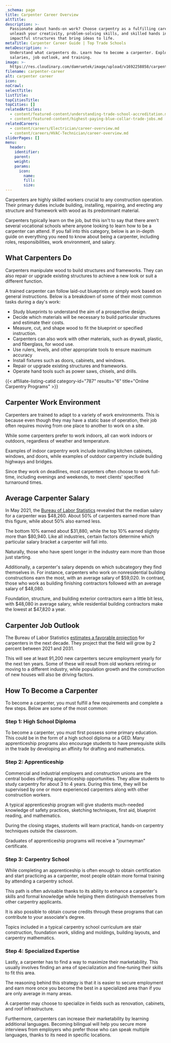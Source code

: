 ```yaml
---
_schema: page
title: Carpenter Career Overview
altTitle:
description: >-
  Passionate about hands-on work? Choose carpentry as a fulfilling career to
  unleash your creativity, problem-solving skills, and skilled hands in crafting
  impactful structures that bring ideas to life.
metaTitle: Carpenter Career Guide | Top Trade Schools
metaDescription: >-
  Understand what carpenters do. Learn how to become a carpenter. Explore
  salaries, job outlook, and training.
image: >-
  https://res.cloudinary.com/damruetek/image/upload/v1692258858/carpenter-career.png
filename: carpenter-career
alt: carpenter career
icon:
noCrawl:
selectTitle:
listTitle:
topCitiesTitle:
topCities: []
relatedArticles:
  - content/featured-content/understanding-trade-school-accreditation.md
  - content/featured-content/highest-paying-blue-collar-trade-jobs.md
relatedCareers:
  - content/careers/Electrician/career-overview.md
  - content/careers/HVAC-Technician/career-overview.md
sliderPages: []
menu:
  header:
    identifier:
    parent:
    weight:
    params:
      icon:
        name:
        fill:
        size:
---
```

Carpenters are highly skilled workers crucial to any construction operation. Their primary duties include building, installing, repairing, and erecting any structure and framework with wood as its predominant material.

Carpenters typically learn on the job, but this isn't to say that there aren't several vocational schools where anyone looking to learn how to be a carpenter can attend. If you fall into this category, below is an in-depth guide on everything you need to know about being a carpenter, including roles, responsibilities, work environment, and salary.

## **What Carpenters Do**

Carpenters manipulate wood to build structures and frameworks. They can also repair or upgrade existing structures to achieve a new look or suit a different function.

A trained carpenter can follow laid-out blueprints or simply work based on general instructions. Below is a breakdown of some of their most common tasks during a day's work:

* Study blueprints to understand the aim of a prospective design.
* Decide which materials will be necessary to build particular structures and estimate their costs.
* Measure, cut, and shape wood to fit the blueprint or specified instruction.
* Carpenters can also work with other materials, such as drywall, plastic, and fiberglass, for wood use.
* Use rulers, levels, and other appropriate tools to ensure maximum accuracy
* Install fixtures such as doors, cabinets, and windows.
* Repair or upgrade existing structures and frameworks.
* Operate hand tools such as power saws, chisels, and drills.

{{< affiliate-listing-catid category-id="787" results="6" title="Online Carpentry Programs" >}}

## **Carpenter Work Environment**

Carpenters are trained to adapt to a variety of work environments. This is because even though they may have a static base of operation, their job often requires moving from one place to another to work on a site.

While some carpenters prefer to work indoors, all can work indoors or outdoors, regardless of weather and temperature.

Examples of indoor carpentry work include installing kitchen cabinets, windows, and doors, while examples of outdoor carpentry include building highways and bridges.

Since they work on deadlines, most carpenters often choose to work full-time, including evenings and weekends, to meet clients' specified turnaround times.

## **Average Carpenter Salary**

In May 2021, the [Bureau of Labor Statistics](https://www.bls.gov/ooh/construction-and-extraction/carpenters.htm) revealed that the median salary for a carpenter was $48,260. About 50% of carpenters earned more than this figure, while about 50% also earned less.

The bottom 10% earned about $31,880, while the top 10% earned slightly more than $80,940. Like all industries, certain factors determine which particular salary bracket a carpenter will fall into.

Naturally, those who have spent longer in the industry earn more than those just starting.

Additionally, a carpenter's salary depends on which subcategory they find themselves in. For instance, carpenters who work on nonresidential building constructions earn the most, with an average salary of $59,020. In contrast, those who work as building finishing contractors followed with an average salary of $48,080.

Foundation, structure, and building exterior contractors earn a little bit less, with $48,080 in average salary, while residential building contractors make the lowest at $47,820 a year.

## **Carpenter Job Outlook**

The Bureau of Labor Statistics [estimates a favorable projection](https://www.bls.gov/ooh/construction-and-extraction/carpenters.htm#tab-6) for carpenters in the next decade. They project that the field will grow by 2 percent between 2021 and 2031.

This will see at least 91,200 new carpenters secure employment yearly for the next ten years. Some of these will result from old workers retiring or moving to a different industry, while population growth and the construction of new houses will also be driving factors.

## **How To Become a Carpenter**

To become a carpenter, you must fulfill a few requirements and complete a few steps. Below are some of the most common:

### **Step 1: High School Diploma**

To become a carpenter, you must first possess some primary education. This could be in the form of a high school diploma or a GED. Many apprenticeship programs also encourage students to have prerequisite skills in the trade by developing an affinity for drafting and mathematics.

### **Step 2: Apprenticeship**

Commercial and industrial employers and construction unions are the central bodies offering apprenticeship opportunities. They allow students to study carpentry for about 3 to 4 years. During this time, they will be supervised by one or more experienced carpenters along with other construction workers.

A typical apprenticeship program will give students much-needed knowledge of safety practices, sketching techniques, first aid, blueprint reading, and mathematics.

During the closing stages, students will learn practical, hands-on carpentry techniques outside the classroom.

Graduates of apprenticeship programs will receive a "journeyman" certificate.

### **Step 3: Carpentry School**

While completing an apprenticeship is often enough to obtain certification and start practicing as a carpenter, most people obtain more formal training by attending a carpentry school.

This path is often advisable thanks to its ability to enhance a carpenter's skills and formal knowledge while helping them distinguish themselves from other carpentry applicants.

It is also possible to obtain course credits through these programs that can contribute to your associate's degree.

Topics included in a typical carpentry school curriculum are stair construction, foundation work, sliding and moldings, building layouts, and carpentry mathematics.

### **Step 4: Specialized Expertise**

Lastly, a carpenter has to find a way to maximize their marketability. This usually involves finding an area of specialization and fine-tuning their skills to fit this area.

The reasoning behind this strategy is that it is easier to secure employment and earn more once you become the best in a specialized area than if you are only average in many areas.

A carpenter may choose to specialize in fields such as renovation, cabinets, and roof infrastructure.

Furthermore, carpenters can increase their marketability by learning additional languages. Becoming bilingual will help you secure more interviews from employers who prefer those who can speak multiple languages, thanks to its need in specific locations.